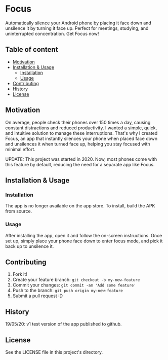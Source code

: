 # Focus
Automatically silence your Android phone by placing it face down and unsilence it by turning it face up. Perfect for meetings, studying, and uninterrupted concentration. Get Focus now!


## Table of content
- [Motivation](#motivation)
- [Installation \& Usage](#installation--usage)
    - [Installation](#installation)
    - [Usage](#usage)
- [Contributing](#contributing)
- [History](#history)
- [License](#license)


## Motivation
On average, people check their phones over 150 times a day, causing constant distractions and reduced productivity. I wanted a simple, quick, and intuitive solution to manage these interruptions. That's why I created Focus, an app that instantly silences your phone when placed face down and unsilences it when turned face up, helping you stay focused with minimal effort.

UPDATE: This project was started in 2020. Now, most phones come with this feature by default, reducing the need for a separate app like Focus.


## Installation & Usage
### Installation
The app is no longer available on the app store. To install, build the APK from source.

### Usage
After installing the app, open it and follow the on-screen instructions. Once set up, simply place your phone face down to enter focus mode, and pick it back up to unsilence it.


## Contributing
1. Fork it!
2. Create your feature branch: `git checkout -b my-new-feature`
3. Commit your changes: `git commit -am 'Add some feature'`
4. Push to the branch: `git push origin my-new-feature`
5. Submit a pull request :D


## History
19/05/20: v1 test version of the app published to github.


## License
See the LICENSE file in this project's directory.
